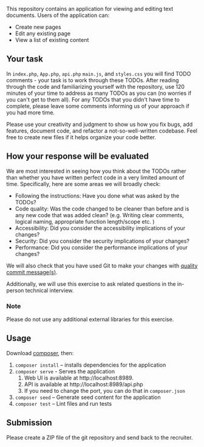 This repository contains an application for viewing and editing text documents. Users of the application
can:

* Create new pages
* Edit any existing page
* View a list of existing content

## Your task

In `index.php`, `App.php`, `api.php` `main.js`, and `styles.css` you will find
TODO comments - your task is to work through these TODOs. After reading through
the code and familiarizing yourself with the repository, use 120 minutes of your
time to address as many TODOs as you can (no worries if you can't get to them
all). For any TODOs that you didn't have time to complete, please leave some
comments informing us of your approach if you had more time.

Please use your creativity and judgment to show us how you fix bugs, add
features, document code, and refactor a not-so-well-written codebase. Feel free
to create new files if it helps organize your code better.


## How your response will be evaluated

We are most interested in seeing how you think about the TODOs rather than whether
you have written perfect code in a very limited amount of time. Specifically,
here are some areas we will broadly check:

* Following the instructions: Have you done what was asked by the TODOs?
* Code quality: Was the code changed to be cleaner than before and is any new code that was added clean? (e.g. Writing clear comments, logical naming, appropriate function length/scope etc. )
* Accessibility: Did you consider the accessibility implications of your changes?
* Security: Did you consider the security implications of your changes?
* Performance: Did you consider the performance implications of your changes?

We will also check that you have used Git to make your changes with [quality commit message(s)](https://www.mediawiki.org/wiki/Gerrit/Commit_message_guidelines/en).

Additionally, we will use this exercise to ask related questions in the
in-person technical interview.

### Note

Please do not use any additional external libraries for this exercise.

## Usage

Download [composer](https://getcomposer.org/), then:

1. `composer install` – installs dependencies for the application
2. `composer serve` - Serves the application
   1. Web UI is available at http://localhost:8989.
   2. API is available at http://localhost:8989/api.php
   3. If you need to change the port, you can do that in `composer.json`
3. `composer seed` – Generate seed content for the application
4. `composer test` – Lint files and run tests

## Submission

Please create a ZIP file of the git repository and send back to the recruiter.
